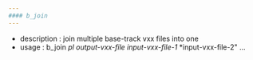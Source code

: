 ```yaml
---
#### b_join
---
```


+ description : join multiple base-track vxx files into one  
+ usage : b_join *pl* *output-vxx-file* *input-vxx-file-1* *input-vxx-file-2" ...  
